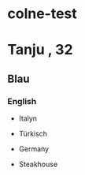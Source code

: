 # colne-test

# Tanju , 32

## Blau 

### English 

- Italyn 

- Türkisch 

- Germany
 
- Steakhouse
